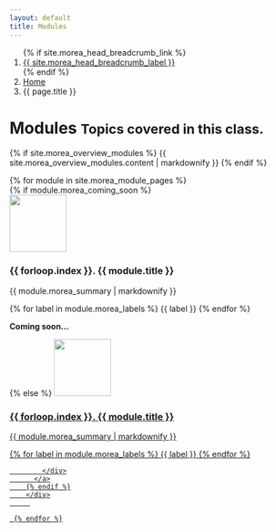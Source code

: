 ```yaml
---
layout: default
title: Modules
---
```


<div class="container">
  <nav aria-label="breadcrumb">
    <ol class="breadcrumb">
      {% if site.morea_head_breadcrumb_link %}
        <li class="breadcrumb-item"><a href="{{ site.morea_head_breadcrumb_link }}">{{ site.morea_head_breadcrumb_label }}</a></li>
      {% endif %}
      <li class="breadcrumb-item" aria-current="page"><a href="{{ site.baseurl }}/">Home</a></li>
      <li class="breadcrumb-item active" aria-current="page">{{ page.title }}</li>
    </ol>
  </nav>
</div>

<div class="container">
  <h1>Modules <small>Topics covered in this class.</small></h1>
  
  {% if site.morea_overview_modules %}
    {{ site.morea_overview_modules.content | markdownify }}
  {% endif %}
  
  <div class="row">
     {% for module in site.morea_module_pages %}
        <div class="col-sm-3">
        {% if module.morea_coming_soon %}
          <div class="card">
            <img src="{{ site.baseurl }}{{ module.morea_icon_url }}" width="100" class="card-img-top  img-circle img-responsive">
            <div class="card-body">
              <h3 class="card-title">{{ forloop.index }}. {{ module.title }}</h3>
              {{ module.morea_summary | markdownify }}
              <p>
              {% for label in module.morea_labels %}
                <span class="badge">{{ label }}</span>
              {% endfor %}
              </p>
              <p class="text-center"><b>Coming soon...</b></p>
            </div>
          </div>
        {% else %}
          <a href= "{{ module.morea_id }}" class="card h-100">
            <img src="{{ site.baseurl }}{{ module.morea_icon_url }}" width="100" class="card-img-top img-circle img-responsive">
            <div class="card-body">
              <h3 class="card-title">{{ forloop.index }}. {{ module.title }}</h3>
              {{ module.morea_summary | markdownify }}
              <p>
              {% for label in module.morea_labels %}
                <span class="badge">{{ label }}</span>
              {% endfor %}
              </p>
              
            </div>
          </a>
        {% endif %}
        </div>
         

     {% endfor %}
  </div>
</div>


